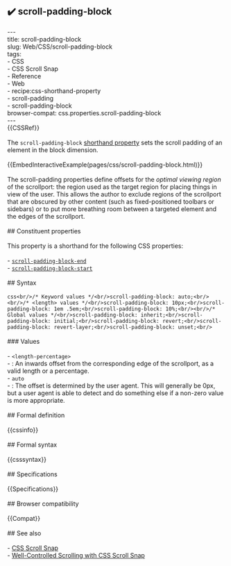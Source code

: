## ✔️ scroll-padding-block 
 ---<br/>title: scroll-padding-block<br/>slug: Web/CSS/scroll-padding-block<br/>tags:<br/>  - CSS<br/>  - CSS Scroll Snap<br/>  - Reference<br/>  - Web<br/>  - recipe:css-shorthand-property<br/>  - scroll-padding<br/>  - scroll-padding-block<br/>browser-compat: css.properties.scroll-padding-block<br/>---<br/>{{CSSRef}}<br/><br/>The `scroll-padding-block` [shorthand property](/en-US/docs/Web/CSS/Shorthand_properties) sets the scroll padding of an element in the block dimension.<br/><br/>{{EmbedInteractiveExample(pages/css/scroll-padding-block.html)}}<br/><br/>The scroll-padding properties define offsets for the _optimal viewing region_ of the scrollport: the region used as the target region for placing things in view of the user. This allows the author to exclude regions of the scrollport that are obscured by other content (such as fixed-positioned toolbars or sidebars) or to put more breathing room between a targeted element and the edges of the scrollport.<br/><br/>## Constituent properties<br/><br/>This property is a shorthand for the following CSS properties:<br/><br/>- [`scroll-padding-block-end`](/en-US/docs/Web/CSS/scroll-padding-block-end)<br/>- [`scroll-padding-block-start`](/en-US/docs/Web/CSS/scroll-padding-block-start)<br/><br/>## Syntax<br/><br/>```css<br/>/* Keyword values */<br/>scroll-padding-block: auto;<br/><br/>/* <length> values */<br/>scroll-padding-block: 10px;<br/>scroll-padding-block: 1em .5em;<br/>scroll-padding-block: 10%;<br/><br/>/* Global values */<br/>scroll-padding-block: inherit;<br/>scroll-padding-block: initial;<br/>scroll-padding-block: revert;<br/>scroll-padding-block: revert-layer;<br/>scroll-padding-block: unset;<br/>```<br/><br/>### Values<br/><br/>- `<length-percentage>`<br/>  - : An inwards offset from the corresponding edge of the scrollport, as a valid length or a percentage.<br/>- `auto`<br/>  - : The offset is determined by the user agent. This will generally be 0px, but a user agent is able to detect and do something else if a non-zero value is more appropriate.<br/><br/>## Formal definition<br/><br/>{{cssinfo}}<br/><br/>## Formal syntax<br/><br/>{{csssyntax}}<br/><br/>## Specifications<br/><br/>{{Specifications}}<br/><br/>## Browser compatibility<br/><br/>{{Compat}}<br/><br/>## See also<br/><br/>- [CSS Scroll Snap](/en-US/docs/Web/CSS/CSS_Scroll_Snap)<br/>- [Well-Controlled Scrolling with CSS Scroll Snap](https://web.dev/css-scroll-snap/)<br/>